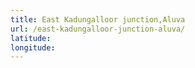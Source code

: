 ```yaml
---
title: East Kadungalloor junction,Aluva
url: /east-kadungalloor-junction-aluva/
latitude: 
longitude: 
---
```

